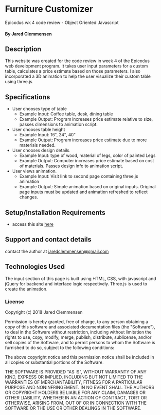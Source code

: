 # Furniture Customizer
Epicodus wk 4 code review - Object Oriented Javascript

#### By Jared Clemmensen

## Description

This website was created for the code review in week 4 of the Epicodus web development program. It takes user input parameters for a custom table, calculates a price estimate based on those parameters. I also incorporated a 3D animation to help the user visualize their custom table using three.js.


## Specifications
* User chooses type of table
  * Example Input: Coffee table, desk, dining table
  * Example Output: Program increases price estimate relative to size, passes dimensions to animation script.
* User chooses table height
  * Example Input: 16", 24", 40"
  * Example Output: Program increases price estimate due to more materials needed.
* User chooses design details.
  * Example Input: type of wood, material of legs, color of painted Legs
  * Example Output: Computer increases price estimate based on cost of materials. Passes design info to animation script.
* User views animation.
  * Example Input: Visit link to second page containing three.js animation
  * Example Output: Simple animation based on original inputs. Original page inputs must be updated and animation refreshed to reflect changes.

## Setup/Installation Requirements

* access this site <a href="https://wh0pper.github.io/customizer">here</a>


## Support and contact details

contact the author at jaredclemmensen@gmail.com

## Technologies Used

The input section of this page is built using HTML, CSS, with javascript and jQuery for backend and interface logic respectively. Three.js is used to create the animation.


### License

Copyright (c) 2018 Jared Clemmensen

Permission is hereby granted, free of charge, to any person obtaining a copy of this software and associated documentation files (the "Software"), to deal in the Software without restriction, including without limitation the rights to use, copy, modify, merge, publish, distribute, sublicense, and/or sell copies of the Software, and to permit persons to whom the Software is furnished to do so, subject to the following conditions:

The above copyright notice and this permission notice shall be included in all copies or substantial portions of the Software.

THE SOFTWARE IS PROVIDED "AS IS", WITHOUT WARRANTY OF ANY KIND, EXPRESS OR IMPLIED, INCLUDING BUT NOT LIMITED TO THE WARRANTIES OF MERCHANTABILITY, FITNESS FOR A PARTICULAR PURPOSE AND NONINFRINGEMENT. IN NO EVENT SHALL THE AUTHORS OR COPYRIGHT HOLDERS BE LIABLE FOR ANY CLAIM, DAMAGES OR OTHER LIABILITY, WHETHER IN AN ACTION OF CONTRACT, TORT OR OTHERWISE, ARISING FROM, OUT OF OR IN CONNECTION WITH THE SOFTWARE OR THE USE OR OTHER DEALINGS IN THE SOFTWARE.
